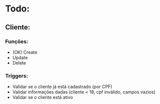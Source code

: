 # Todo: 
## Cliente:
### Funções:
- (OK) Create
- Update
- Delete

### Triggers:
- Validar se o cliente já está cadastrado (por CPF)
- Validar informações dadas (cliente < 18, cpf inválido, campos vazios)
- Validar se o cliente está ativo

